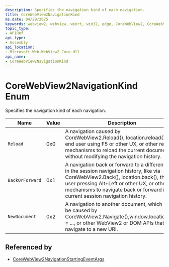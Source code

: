 ```yaml
---
description: Specifies the navigation kind of each navigation.
title: CoreWebView2NavigationKind
ms.date: 04/29/2025
keywords: webview2, webview, winrt, win32, edge, CoreWebView2, CoreWebView2Controller, browser control, edge html, CoreWebView2NavigationKind
topic_type:
- APIRef
api_type:
- Assembly
api_location:
- Microsoft.Web.WebView2.Core.dll
api_name:
- CoreWebView2NavigationKind
---
```


# CoreWebView2NavigationKind Enum

Specifies the navigation kind of each navigation.

| Name |  Value | Description |
|--|--|--|
|`Reload` | 0x0  |  A navigation caused by CoreWebView2.Reload(), location.reload(), the end user using F5 or other UX, or other reload mechanisms to reload the current document without modifying the navigation history.|
|`BackOrForward` | 0x1  |  A navigation back or forward to a different entry in the session navigation history, like via CoreWebView2.Back(), location.back(), the end user pressing Alt+Left or other UX, or other mechanisms to navigate back or forward in the current session navigation history.|
|`NewDocument` | 0x2  |  A navigation to another document, which can be caused by CoreWebView2.Navigate(),window.location.href = ..., or other WebView2 or DOM APIs that navigate to a new URI.|


## Referenced by

- [CoreWebView2NavigationStartingEventArgs](corewebview2navigationstartingeventargs.md)
